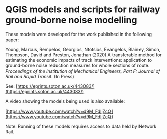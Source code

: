 # QGIS models and scripts for railway ground-borne noise modelling

These models were developed for the work published in the following paper:

Young, Marcus, Rempelos, Georgios, Ntotsios, Evangelos, Blainey, Simon, Thompson, David and Preston, Jonathan (2020) A transferable method for estimating the economic impacts of track interventions: application to ground-borne noise reduction measures for whole sections of route. *Proceedings of the Institution of Mechanical Engineers, Part F: Journal of Rail and Rapid Transit*. (In Press)

See: [https://eprints.soton.ac.uk/443083/](https://eprints.soton.ac.uk/443083/)

A video showing the models being used is also available:

[https://www.youtube.com/watch?v=d9M_FdIjZcQ](https://www.youtube.com/watch?v=d9M_FdIjZcQ)

Note: Running of these models requires access to data held by Network Rail.